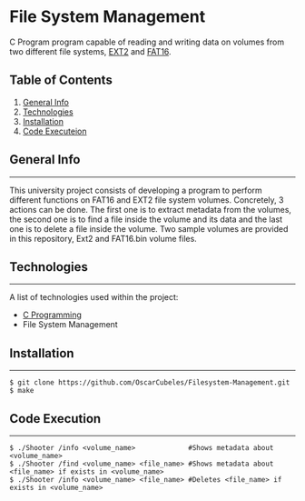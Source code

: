 # File System Management 
C Program program capable of reading and writing data on volumes from two different file systems, [EXT2](Docs/EXT2%20Documentation.pdf) and [FAT16](Docs/FAT16%20Documentation.pdf). 

## Table of Contents
1. [General Info](#general-info)
2. [Technologies](#technologies)
3. [Installation](#installation)
4. [Code Executeion](#code-execution)

## General Info
***
This university project consists of developing a program to perform different functions on FAT16 and EXT2 file system volumes. 
Concretely, 3 actions can be done. The first one is to extract metadata from the volumes, the second one is to find a file inside the volume and its data and the last one is to delete a file inside the volume. 
Two sample volumes are provided in this repository, Ext2 and FAT16.bin volume files.

## Technologies
***
A list of technologies used within the project:
* [C Programming](https://docs.microsoft.com/en-us/cpp/c-language/?view=msvc-170)
* File System Management

## Installation
***
```
$ git clone https://github.com/OscarCubeles/Filesystem-Management.git
$ make
```

## Code Execution
***
```
$ ./Shooter /info <volume_name>             #Shows metadata about <volume_name>
$ ./Shooter /find <volume_name> <file_name> #Shows metadata about <file_name> if exists in <volume_name>
$ ./Shooter /info <volume_name> <file_name> #Deletes <file_name> if exists in <volume_name>
```
